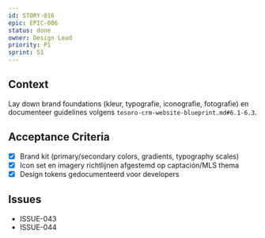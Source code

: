 ```yaml
---
id: STORY-016
epic: EPIC-006
status: done
owner: Design Lead
priority: P1
sprint: S1
---
```


## Context
Lay down brand foundations (kleur, typografie, iconografie, fotografie) en documenteer guidelines volgens `tesoro-crm-website-blueprint.md#6.1-6.3`.

## Acceptance Criteria
- [x] Brand kit (primary/secondary colors, gradients, typography scales)
- [x] Icon set en imagery richtlijnen afgestemd op captación/MLS thema
- [x] Design tokens gedocumenteerd voor developers

## Issues
- ISSUE-043
- ISSUE-044
